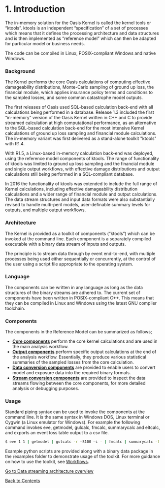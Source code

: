 # 1. Introduction
The in-memory solution for the Oasis Kernel is called the kernel tools or “ktools”. ktools is an independent “specification” of a set of processes which means that it defines the processing architecture and data structures and is then implemented as “reference model” which can then be adapted for particular model or business needs. 

The code can be compiled in Linux, POSIX-compliant Windows and native Windows.

### Background
The Kernel performs the core Oasis calculations of computing effective damageability distributions, Monte-Carlo sampling of ground up loss, the financial module, which applies insurance policy terms and conditions to the sampled losses, and some common catastrophe model outputs.

The first releases of Oasis used SQL-based calculation back-end with all calculations being performed in a database.  Release 1.3  included the first “in-memory” version of the Oasis Kernel written in C++ and C to provide streamed calculation at high computational performance, as an alternative to the SQL-based calculation back-end for the most intensive Kernel calculations of ground up loss sampling and financial module calculations. The in-memory variant was first delivered as a stand-alone toolkit "ktools" with R1.4. 

With R1.5, a Linux-based in-memory calculation back-end was deployed, using the reference model components of ktools. The range of functionality of ktools was limited to ground up loss sampling and the financial module and single output workflows, with effective damage distributions and output calculations still being performed in a SQL-compliant database.

In 2016 the functionality of ktools was extended to include the full range of Kernel calculations, including effective damageability distribution calculations and a wider range of financial module and output calculations.  The data stream structures and input data formats were also substantially revised to handle multi-peril models, user-definable summary levels for outputs, and multiple output workflows.  

### Architecture

The Kernel is provided as a toolkit of components (“ktools”) which can be invoked at the command line.  Each component is a separately compiled executable with a binary data stream of inputs and outputs.

The principle is to stream data through by event end-to-end, with multiple processes being used either sequentially or concurrently, at the control of the user using a script file appropriate to the operating system.

### Language

The components can be written in any language as long as the data structures of the binary streams are adhered to.  The current set of components have been written in POSIX-compliant C++.  This means that they can be compiled in Linux and Windows using the latest GNU compiler toolchain.

### Components

The components in the Reference Model can be summarized as follows;

* **[Core components](CoreComponents.md)** perform the core kernel calculations and are used in the main analysis workflow.
* **[Output components](OutputComponents.md)** perform specific output calculations at the end of the analysis workflow. Essentially, they produce various statistical summaries of the sampled losses from the core calculation.
* **[Data conversion components](InputConversionComponents.md)** are provided to enable users to convert model and exposure data into the required binary formats.
* **[Stream conversion components](StreamConversionComponents.md)** are provided to inspect the data streams flowing between the core components, for more detailed analysis or debugging purposes.
 
### Usage

Standard piping syntax can be used to invoke the components at the command line. It is the same syntax in Windows DOS, Linux terminal or Cygwin (a Linux emulator for Windows). For example the following command invokes eve, getmodel, gulcalc, fmcalc, summarycalc and eltcalc, and exports an event loss table output to a csv file.

``` sh
$ eve 1 1 | getmodel | gulcalc -r –S100 –i - | fmcalc | summarycalc -f -1 - | eltcalc > elt.csv
```

Example python scripts are provided along with a binary data package in the /examples folder to demonstrate usage of the toolkit. For more guidance on how to use the toolkit, see [Workflows](Workflows.md).

[Go to Data streaming architecture overview](Overview.md)

[Back to Contents](Contents.md)
